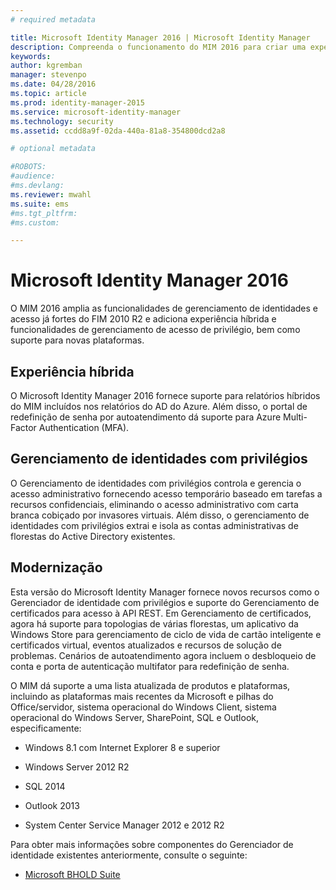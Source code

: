 ```yaml
---
# required metadata

title: Microsoft Identity Manager 2016 | Microsoft Identity Manager
description: Compreenda o funcionamento do MIM 2016 para criar uma experiência de gerenciamento de identidade mais segura e mais conveniente na nuvem e local.
keywords:
author: kgremban
manager: stevenpo
ms.date: 04/28/2016
ms.topic: article
ms.prod: identity-manager-2015
ms.service: microsoft-identity-manager
ms.technology: security
ms.assetid: ccdd8a9f-02da-440a-81a8-354800dcd2a8

# optional metadata

#ROBOTS:
#audience:
#ms.devlang:
ms.reviewer: mwahl
ms.suite: ems
#ms.tgt_pltfrm:
#ms.custom:

---
```


# Microsoft Identity Manager 2016
O MIM 2016 amplia as funcionalidades de gerenciamento de identidades e acesso já fortes do FIM 2010 R2 e adiciona experiência híbrida e funcionalidades de gerenciamento de acesso de privilégio, bem como suporte para novas plataformas.

## Experiência híbrida
O Microsoft Identity Manager 2016 fornece suporte para relatórios híbridos do MIM incluídos nos relatórios do AD do Azure. Além disso, o portal de redefinição de senha por autoatendimento dá suporte para Azure Multi-Factor Authentication (MFA).

## Gerenciamento de identidades com privilégios
O Gerenciamento de identidades com privilégios controla e gerencia o acesso administrativo fornecendo acesso temporário baseado em tarefas a recursos confidenciais, eliminando o acesso administrativo com carta branca cobiçado por invasores virtuais. Além disso, o gerenciamento de identidades com privilégios extrai e isola as contas administrativas de florestas do Active Directory existentes.

## Modernização
Esta versão do Microsoft Identity Manager fornece novos recursos como o Gerenciador de identidade com privilégios e suporte do Gerenciamento de certificados para acesso à API REST. Em Gerenciamento de certificados, agora há suporte para topologias de várias florestas, um aplicativo da Windows Store para gerenciamento de ciclo de vida de cartão inteligente e certificados virtual, eventos atualizados e recursos de solução de problemas. Cenários de autoatendimento agora incluem o desbloqueio de conta e porta de autenticação multifator para redefinição de senha.

O MIM dá suporte a uma lista atualizada de produtos e plataformas, incluindo as plataformas mais recentes da Microsoft e pilhas do Office/servidor, sistema operacional do Windows Client, sistema operacional do Windows Server, SharePoint, SQL e Outlook, especificamente:

-   Windows 8.1 com Internet Explorer 8 e superior

-   Windows Server 2012 R2

-   SQL 2014

-   Outlook 2013

-   System Center Service Manager 2012 e 2012 R2

Para obter mais informações sobre componentes do Gerenciador de identidade existentes anteriormente, consulte o seguinte:

-   [Microsoft BHOLD Suite](https://technet.microsoft.com/en-us/library/jj134096.aspx)


<!--HONumber=Apr16_HO2-->


